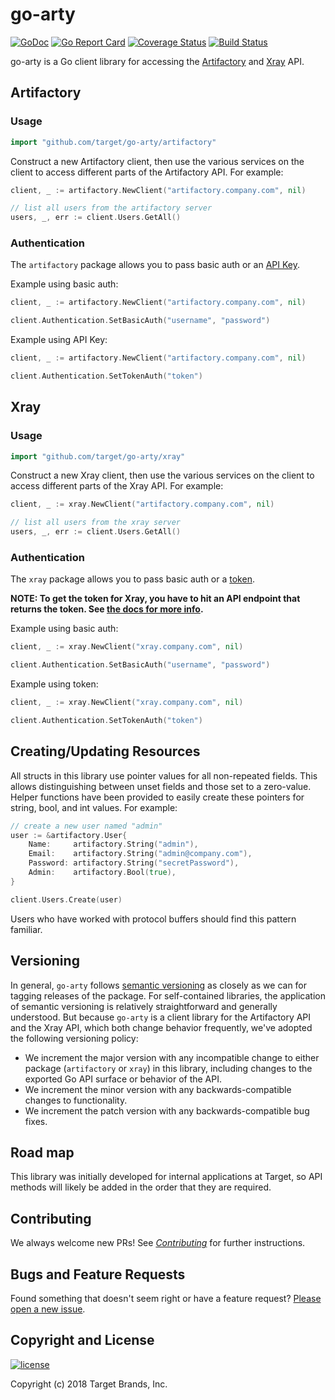 # go-arty

[![GoDoc](https://godoc.org/github.com/target/go-arty?status.svg)](https://godoc.org/github.com/target/go-arty)
[![Go Report Card](https://goreportcard.com/badge/target/go-arty)](https://goreportcard.com/report/target/go-arty)
[![Coverage Status](https://coveralls.io/repos/target/go-arty/badge.svg?branch=master)](https://coveralls.io/r/target/go-arty?branch=master)
[![Build Status](https://travis-ci.org/target/go-arty.svg?branch=master)](https://travis-ci.org/target/go-arty)

go-arty is a Go client library for accessing the [Artifactory](https://www.jfrog.com/confluence/display/RTF/Artifactory+REST+API) and [Xray](https://www.jfrog.com/confluence/display/XRAY/Xray+REST+API) API.


## Artifactory

### Usage

```go
import "github.com/target/go-arty/artifactory"
```

Construct a new Artifactory client, then use the various services on the client to access different parts of the Artifactory API. For example:

```go
client, _ := artifactory.NewClient("artifactory.company.com", nil)

// list all users from the artifactory server
users, _, err := client.Users.GetAll()
```

### Authentication

The `artifactory` package allows you to pass basic auth or an [API Key](https://www.jfrog.com/confluence/display/RTF/Updating+Your+Profile#UpdatingYourProfile-APIKey).

Example using basic auth:

```go
client, _ := artifactory.NewClient("artifactory.company.com", nil)

client.Authentication.SetBasicAuth("username", "password")
```

Example using API Key:

```go
client, _ := artifactory.NewClient("artifactory.company.com", nil)

client.Authentication.SetTokenAuth("token")
```

## Xray

### Usage

```go
import "github.com/target/go-arty/xray"
```

Construct a new Xray client, then use the various services on the client to access different parts of the Xray API. For example:

```go
client, _ := xray.NewClient("artifactory.company.com", nil)

// list all users from the xray server
users, _, err := client.Users.GetAll()
```

### Authentication

The `xray` package allows you to pass basic auth or a [token](https://www.jfrog.com/confluence/display/XRAY/Xray+REST+API#XrayRESTAPI-Authentication).

**NOTE: To get the token for Xray, you have to hit an API endpoint that returns the token. See [the docs for more info](https://www.jfrog.com/confluence/display/XRAY/Xray+REST+API#XrayRESTAPI-GetToken).**

Example using basic auth:

```go
client, _ := xray.NewClient("xray.company.com", nil)

client.Authentication.SetBasicAuth("username", "password")
```

Example using token:

```go
client, _ := xray.NewClient("xray.company.com", nil)

client.Authentication.SetTokenAuth("token")
```

## Creating/Updating Resources

All structs in this library use pointer values for all non-repeated fields. This allows distinguishing between unset fields and those set to a zero-value. Helper functions have been provided to easily create these pointers for string, bool, and int values. For example:

```go
// create a new user named "admin"
user := &artifactory.User{
	Name:     artifactory.String("admin"),
	Email:    artifactory.String("admin@company.com"),
	Password: artifactory.String("secretPassword"),
	Admin:    artifactory.Bool(true),
}

client.Users.Create(user)
```

Users who have worked with protocol buffers should find this pattern familiar.

## Versioning

In general, `go-arty` follows [semantic versioning](https://semver.org/) as closely as we can for tagging releases of the package. For self-contained libraries, the application of semantic versioning is relatively straightforward and generally understood. But because `go-arty` is a client library for the Artifactory API and the Xray API, which both change behavior frequently, we've adopted the following versioning policy:

* We increment the major version with any incompatible change to either package (`artifactory` or `xray`) in this library, including changes to the exported Go API surface or behavior of the API.
* We increment the minor version with any backwards-compatible changes to functionality.
* We increment the patch version with any backwards-compatible bug fixes.

## Road map

This library was initially developed for internal applications at Target, so API methods will likely be added in the order that they are required.

## Contributing

We always welcome new PRs! See [_Contributing_](CONTRIBUTING.md) for further instructions.

## Bugs and Feature Requests

Found something that doesn't seem right or have a feature request? [Please open a new issue](issues/new/).

## Copyright and License

[![license](https://img.shields.io/github/license/mashape/apistatus.svg)](LICENSE)

Copyright (c) 2018 Target Brands, Inc.
